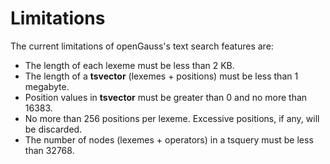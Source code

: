 # Limitations<a name="EN-US_TOPIC_0242370510"></a>

The current limitations of openGauss's text search features are:

-   The length of each lexeme must be less than 2 KB.
-   The length of a  **tsvector**  \(lexemes + positions\) must be less than 1 megabyte.
-   Position values in  **tsvector**  must be greater than 0 and no more than 16383.
-   No more than 256 positions per lexeme. Excessive positions, if any, will be discarded.
-   The number of nodes \(lexemes + operators\) in a tsquery must be less than 32768.

